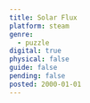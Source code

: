 ```yaml
---
title: Solar Flux
platform: steam
genre:
  - puzzle
digital: true
physical: false
guide: false
pending: false
posted: 2000-01-01
---
```

